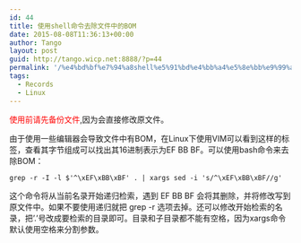 ```yaml
---
id: 44
title: 使用shell命令去除文件中的BOM
date: 2015-08-08T11:36:13+00:00
author: Tango
layout: post
guid: http://tango.wicp.net:8888/?p=44
permalink: '/%e4%bd%bf%e7%94%a8shell%e5%91%bd%e4%bb%a4%e5%8e%bb%e9%99%a4%e6%96%87%e4%bb%b6%e4%b8%ad%e7%9a%84bom/'
tags:
  - Records
  - Linux
---
```

<span style="color: #ff0000;">使用前请先备份文件</span>,因为会直接修改原文件。

由于使用一些编辑器会导致文件中有BOM，在Linux下使用VIM可以看到<feff>这样的标签，查看其字节组成可以找出其16进制表示为EF BB BF。可以使用bash命令来去除BOM：

<!--more-->

```shell
grep -r -I -l $'^\xEF\xBB\xBF' . | xargs sed -i 's/^\xEF\xBB\xBF//g'
```

这个命令将从当前名录开始递归检索，遇到 EF BB BF 会将其删除，并将修改写到原文件中。如果不要使用递归就把 grep -r 选项去掉。还可以修改开始检索的名录，把&#8217;.&#8217;号改成要检索的目录即可。目录和子目录都不能有空格，因为xargs命令默认使用空格来分割参数。